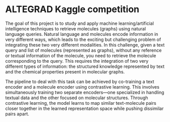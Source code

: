 # ALTEGRAD Kaggle competition

The goal of this project is to study and apply machine learning/artificial intelligence techniques to retrieve molecules (graphs) using natural language queries. Natural language and molecules encode information in very different ways, which leads to the exciting but challenging problem of integrating these two very different modalities. In this challenge, given a text query and list of molecules (represented as graphs), without any reference or textual information of the molecule, you need to retrieve the molecule corresponding to the query. This requires the integration of two very different types of information: the structured knowledge represented by text and the chemical properties present in molecular graphs. 

The pipeline to deal with this task can be achieved by co-training a text encoder and a molecule encoder using contrastive learning. This involves simultaneously training two separate encoders—one specialized in handling textual data and the other focused on molecular structures. Through contrastive learning, the model learns to map similar text-molecule pairs closer together in the learned representation space while pushing dissimilar pairs apart.

